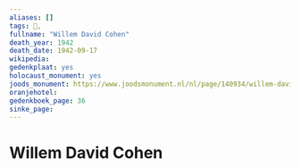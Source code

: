 ```yaml
---
aliases: []
tags: 👤, 
fullname: "Willem David Cohen"
death_year: 1942
death_date: 1942-09-17
wikipedia:
gedenkplaat: yes
holocaust_monument: yes
joods_monument: https://www.joodsmonument.nl/nl/page/140934/willem-david-cohen
oranjehotel:
gedenkboek_page: 36
sinke_page:
---
```


# Willem David Cohen
